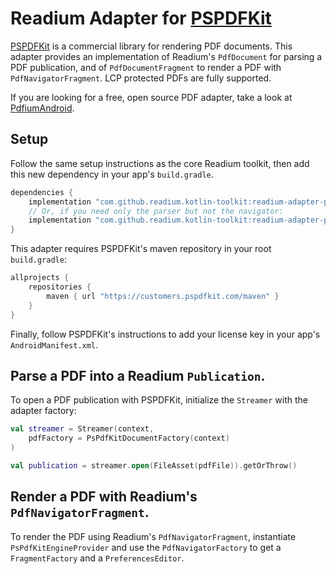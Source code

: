 # Readium Adapter for [PSPDFKit](https://pspdfkit.com/)

[PSPDFKit](https://pspdfkit.com/) is a commercial library for rendering PDF documents. This adapter provides an implementation of Readium's `PdfDocument` for parsing a PDF publication, and of `PdfDocumentFragment` to render a PDF with `PdfNavigatorFragment`. LCP protected PDFs are fully supported.

If you are looking for a free, open source PDF adapter, take a look at [PdfiumAndroid](../pdfium).

## Setup

Follow the same setup instructions as the core Readium toolkit, then add this new dependency in your app's `build.gradle`.

```groovy
dependencies {
    implementation "com.github.readium.kotlin-toolkit:readium-adapter-pspdfkit:$readium_version"
    // Or, if you need only the parser but not the navigator:
    implementation "com.github.readium.kotlin-toolkit:readium-adapter-pspdfkit-document:$readium_version"
}
```

This adapter requires PSPDFKit's maven repository in your root `build.gradle`:

```groovy
allprojects {
    repositories {
        maven { url "https://customers.pspdfkit.com/maven" }
    }
}
```

Finally, follow PSPDFKit's instructions to add your license key in your app's `AndroidManifest.xml`.

## Parse a PDF into a Readium `Publication`.

To open a PDF publication with PSPDFKit, initialize the `Streamer` with the adapter factory: 

```kotlin
val streamer = Streamer(context,
    pdfFactory = PsPdfKitDocumentFactory(context)
)

val publication = streamer.open(FileAsset(pdfFile)).getOrThrow()
```

## Render a PDF with Readium's `PdfNavigatorFragment`.

To render the PDF using Readium's `PdfNavigatorFragment`, instantiate `PsPdfKitEngineProvider` and use the `PdfNavigatorFactory` to get a `FragmentFactory` and a `PreferencesEditor`.


